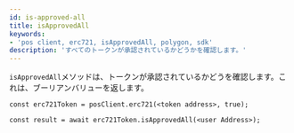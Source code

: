 ```yaml
---
id: is-approved-all
title: isApprovedAll
keywords:
- 'pos client, erc721, isApprovedAll, polygon, sdk'
description: 'すべてのトークンが承認されているかどうかを確認します。'
---
```


`isApprovedAll`メソッドは、トークンが承認されているかどうを確認します。これは、ブーリアンバリューを返します。

```
const erc721Token = posClient.erc721(<token address>, true);

const result = await erc721Token.isApprovedAll(<user Address>);

```
